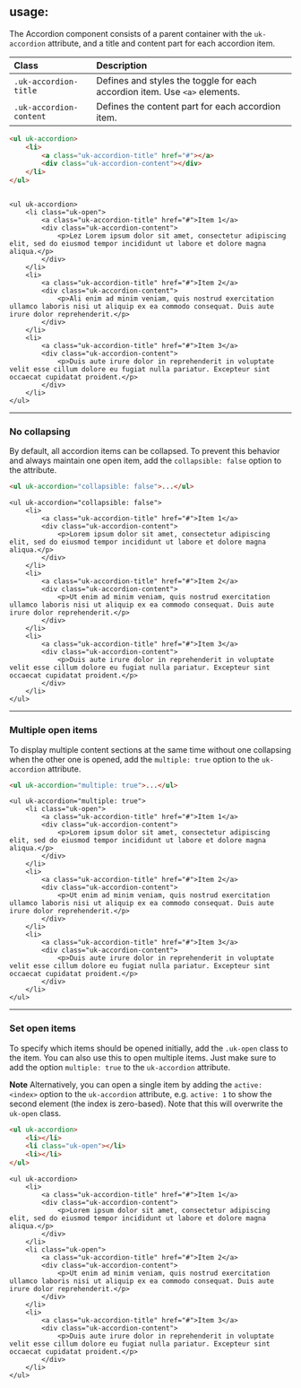 ## usage:

The Accordion component consists of a parent container with the `uk-accordion` attribute, and a title and content part for each accordion item.

| Class                   | Description                                                                |
|:------------------------|:---------------------------------------------------------------------------|
| `.uk-accordion-title`   | Defines and styles the toggle for each accordion item. Use `<a>` elements. |
| `.uk-accordion-content` | Defines the content part for each accordion item.                          |

```html
<ul uk-accordion>
    <li>
        <a class="uk-accordion-title" href="#"></a>
        <div class="uk-accordion-content"></div>
    </li>
</ul>
```

```run:uikit

<ul uk-accordion>
    <li class="uk-open">
        <a class="uk-accordion-title" href="#">Item 1</a>
        <div class="uk-accordion-content">
            <p>Lez Lorem ipsum dolor sit amet, consectetur adipiscing elit, sed do eiusmod tempor incididunt ut labore et dolore magna aliqua.</p>
        </div>
    </li>
    <li>
        <a class="uk-accordion-title" href="#">Item 2</a>
        <div class="uk-accordion-content">
            <p>Ali enim ad minim veniam, quis nostrud exercitation ullamco laboris nisi ut aliquip ex ea commodo consequat. Duis aute irure dolor reprehenderit.</p>
        </div>
    </li>
    <li>
        <a class="uk-accordion-title" href="#">Item 3</a>
        <div class="uk-accordion-content">
            <p>Duis aute irure dolor in reprehenderit in voluptate velit esse cillum dolore eu fugiat nulla pariatur. Excepteur sint occaecat cupidatat proident.</p>
        </div>
    </li>
</ul>
```

***

### No collapsing

By default, all accordion items can be collapsed. To prevent this behavior and always maintain one open item, add the `collapsible: false` option to the attribute.

```html
<ul uk-accordion="collapsible: false">...</ul>
```

```run:uikit
<ul uk-accordion="collapsible: false">
    <li>
        <a class="uk-accordion-title" href="#">Item 1</a>
        <div class="uk-accordion-content">
            <p>Lorem ipsum dolor sit amet, consectetur adipiscing elit, sed do eiusmod tempor incididunt ut labore et dolore magna aliqua.</p>
        </div>
    </li>
    <li>
        <a class="uk-accordion-title" href="#">Item 2</a>
        <div class="uk-accordion-content">
            <p>Ut enim ad minim veniam, quis nostrud exercitation ullamco laboris nisi ut aliquip ex ea commodo consequat. Duis aute irure dolor reprehenderit.</p>
        </div>
    </li>
    <li>
        <a class="uk-accordion-title" href="#">Item 3</a>
        <div class="uk-accordion-content">
            <p>Duis aute irure dolor in reprehenderit in voluptate velit esse cillum dolore eu fugiat nulla pariatur. Excepteur sint occaecat cupidatat proident.</p>
        </div>
    </li>
</ul>
```

***

### Multiple open items

To display multiple content sections at the same time without one collapsing when the other one is opened, add the `multiple: true` option to the `uk-accordion` attribute.

```html
<ul uk-accordion="multiple: true">...</ul>
```

```run:uikit
<ul uk-accordion="multiple: true">
    <li class="uk-open">
        <a class="uk-accordion-title" href="#">Item 1</a>
        <div class="uk-accordion-content">
            <p>Lorem ipsum dolor sit amet, consectetur adipiscing elit, sed do eiusmod tempor incididunt ut labore et dolore magna aliqua.</p>
        </div>
    </li>
    <li>
        <a class="uk-accordion-title" href="#">Item 2</a>
        <div class="uk-accordion-content">
            <p>Ut enim ad minim veniam, quis nostrud exercitation ullamco laboris nisi ut aliquip ex ea commodo consequat. Duis aute irure dolor reprehenderit.</p>
        </div>
    </li>
    <li>
        <a class="uk-accordion-title" href="#">Item 3</a>
        <div class="uk-accordion-content">
            <p>Duis aute irure dolor in reprehenderit in voluptate velit esse cillum dolore eu fugiat nulla pariatur. Excepteur sint occaecat cupidatat proident.</p>
        </div>
    </li>
</ul>
```

***

### Set open items

To specify which items should be opened initially, add the `.uk-open` class to the item. You can also use this to open multiple items. Just make sure to add the option `multiple: true` to the `uk-accordion` attribute.

**Note** Alternatively, you can open a single item by adding the `active: <index>` option to the `uk-accordion` attribute, e.g. `active: 1` to show the second element (the index is zero-based). Note that this will overwrite the `uk-open` class.

```html
<ul uk-accordion>
    <li></li>
    <li class="uk-open"></li>
    <li></li>
</ul>
```

```run:uikit
<ul uk-accordion>
    <li>
        <a class="uk-accordion-title" href="#">Item 1</a>
        <div class="uk-accordion-content">
            <p>Lorem ipsum dolor sit amet, consectetur adipiscing elit, sed do eiusmod tempor incididunt ut labore et dolore magna aliqua.</p>
        </div>
    </li>
    <li class="uk-open">
        <a class="uk-accordion-title" href="#">Item 2</a>
        <div class="uk-accordion-content">
            <p>Ut enim ad minim veniam, quis nostrud exercitation ullamco laboris nisi ut aliquip ex ea commodo consequat. Duis aute irure dolor reprehenderit.</p>
        </div>
    </li>
    <li>
        <a class="uk-accordion-title" href="#">Item 3</a>
        <div class="uk-accordion-content">
            <p>Duis aute irure dolor in reprehenderit in voluptate velit esse cillum dolore eu fugiat nulla pariatur. Excepteur sint occaecat cupidatat proident.</p>
        </div>
    </li>
</ul>
```
